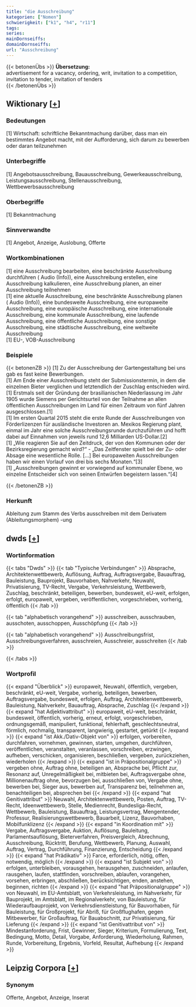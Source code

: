 ```yaml
---
title: "die Ausschreibung"
kategorien: ["Nomen"]
schwierigkeit: ["k1", "h4", "r11"]
tags:
series:
mainDornseiffs:
domainDornseiffs:
url: "Ausschreibung"
---
```


{{< betonenÜbs >}}
**Übersetzung:**  
advertisement for a vacancy, ordering, writ, invitation to a competition, invitation to tender, invitation of  tenders  
{{< /betonenÜbs >}}

## Wiktionary [[+](https://de.wiktionary.org/wiki/Ausschreibung)]

### Bedeutungen
[1] Wirtschaft: schriftliche Bekanntmachung darüber, dass man ein bestimmtes Angebot macht, mit der Aufforderung, sich darum zu bewerben oder daran teilzunehmen  

### Unterbegriffe
[1] Angebotsausschreibung, Bauausschreibung, Gewerkeausschreibung, Leistungsausschreibung, Stellenausschreibung, Wettbewerbsausschreibung  

### Oberbegriffe
[1] Bekanntmachung  

### Sinnverwandte
[1] Angebot, Anzeige, Auslobung, Offerte  

### Wortkombinationen
[1] eine Ausschreibung bearbeiten, eine beschränkte Ausschreibung durchführen ( Audio (Info)), eine Ausschreibung erstellen, eine Ausschreibung kalkulieren, eine Ausschreibung planen, an einer Ausschreibung teilnehmen  
[1] eine aktuelle Ausschreibung, eine beschränkte Ausschreibung planen ( Audio (Info)), eine bundesweite Ausschreibung, eine europaweite Ausschreibung, eine europäische Ausschreibung, eine internationale Ausschreibung, eine kommunale Ausschreibung, eine laufende Ausschreibung, eine öffentliche Ausschreibung, eine sonstige Ausschreibung, eine städtische Ausschreibung, eine weltweite Ausschreibung  
[1] EU-, VOB-Ausschreibung  

### Beispiele
{{< betonenZB >}}
[1] Zu der Ausschreibung der Gartengestaltung bei uns gab es fast keine Bewerbungen.  
[1] Am Ende einer Ausschreibung steht der Submissionstermin, in dem die einzelnen Bieter verglichen und letztendlich der Zuschlag entschieden wird.  
[1] Erstmals seit der Gründung der brasilianischen Niederlassung im Jahr 1905 wurde Siemens per Gerichtsurteil von der Teilnahme an allen öffentlichen Ausschreibungen im Land für einen Zeitraum von fünf Jahren ausgeschlossen.[1]  
[1] Im ersten Quartal 2015 steht die erste Runde der Ausschreibungen von Förderlizenzen für ausländische Investoren an. Mexikos Regierung plant, einmal im Jahr eine solche Ausschreibungsrunde durchzuführen und hofft dabei auf Einnahmen von jeweils rund 12,6 Milliarden US-Dollar.[2]  
[1] „Wie reagieren Sie auf den Zeitdruck, der von den Kommunen oder der Bezirksregierung gemacht wird?“ - „Das Zeitfenster spielt bei der Zu- oder Absage eine wesentliche Rolle. […] Bei europaweiten Ausschreibungen haben wir einen Vorlauf von drei bis sechs Monaten.“[3]  
[1] „Ausschreibungen gewinnt er vorwiegend auf kommunaler Ebene, wo einzelne Entscheider sich von seinen Entwürfen begeistern lassen.“[4]  

{{< /betonenZB >}}
### Herkunft
Ableitung zum Stamm des Verbs ausschreiben mit dem Derivatem (Ableitungsmorphem) -ung  



## dwds [[+](https://www.dwds.de/wb/Ausschreibung)]

### Wortinformation
{{< tabs "Dwds" >}}
{{< tab "Typische Verbindungen" >}}
Absprache, Architektenwettbewerb, Auflösung, Auftrag, Auftragsvergabe, Bauauftrag, Bauleistung, Bauprojekt, Bauvorhaben, Nahverkehr, Neuwahl, Privatisierung, TV-Recht, Vergabe, Verkehrsleistung, Wettbewerb, Zuschlag, beschränkt, beteiligen, bewerben, bundesweit, eU-weit, erfolgen, erfolgt, europaweit, vergeben, veröffentlichen, vorgeschrieben, vorherig, öffentlich
{{< /tab >}}

{{< tab "alphabetisch vorangehend" >}}
ausschreiben, ausschrauben, ausschoten, ausschoppen, Ausschöpfung
{{< /tab >}}

{{< tab "alphabetisch vorangehend" >}}
Ausschreibungsfrist, Ausschreibungsverfahren, ausschreien, Ausschreier, ausschreiten
{{< /tab >}}

{{< /tabs >}}

### Wortprofil
{{< expand "Überblick" >}} europaweit, Neuwahl, öffentlich, vergeben, beschränkt, eU-weit, Vergabe, vorherig, beteiligen, bewerben, Auftragsvergabe, bundesweit, erfolgen, Auftrag, Architektenwettbewerb, Bauleistung, Nahverkehr, Bauauftrag, Absprache, Zuschlag {{< /expand >}}
{{< expand "hat Adjektivattribut" >}} europaweit, eU-weit, beschränkt, bundesweit, öffentlich, vorherig, erneut, erfolgt, vorgeschrieben, ordnungsgemäß, manipuliert, funktional, fehlerhaft, geschlechtsneutral, förmlich, nochmalig, transparent, langwierig, gestartet, getürkt {{< /expand >}}
{{< expand "ist Akk./Dativ-Objekt von" >}} erfolgen, vorbereiten, durchfahren, vornehmen, gewinnen, starten, umgehen, durchführen, veröffentlichen, veranstalten, veranlassen, vorschreiben, erzwingen, aufheben, verschicken, organisieren, beschließen, vergeben, zurückziehen, wiederholen {{< /expand >}}
{{< expand "ist in Präpositionalgruppe" >}} vergeben ohne, Auftrag ohne, beteiligen an, Absprache bei, Pflicht zur, Resonanz auf, Unregelmäßigkeit bei, mitbieten bei, Auftragsvergabe ohne, Millionenauftrag ohne, bevorzugen bei, ausschließen von, Vergabe ohne, bewerben bei, Sieger aus, bewerben auf, Transparenz bei, teilnehmen an, benachteiligen bei, absprechen bei {{< /expand >}}
{{< expand "hat Genitivattribut" >}} Neuwahl, Architektenwettbewerb, Posten, Auftrag, TV-Recht, Ideenwettbewerb, Stelle, Medienrecht, Bundesliga-Recht, Wettbewerb, Bauleistung, Bauauftrag, Leistungsvertrag, Mengentender, Professur, Realisierungswettbewerb, Bauarbeit, Lizenz, Bauvorhaben, Mobilfunklizenz {{< /expand >}}
{{< expand "in Koordination mit" >}} Vergabe, Auftragsvergabe, Auktion, Auflösung, Bauleitung, Parlamentsauflösung, Bieterverfahren, Preisvergleich, Abrechnung, Ausschreibung, Rücktritt, Berufung, Wettbewerb, Planung, Auswahl, Auftrag, Vertrag, Durchführung, Finanzierung, Entscheidung {{< /expand >}}
{{< expand "hat Prädikativ" >}} Farce, erforderlich, nötig, offen, notwendig, möglich {{< /expand >}}
{{< expand "ist Subjekt von" >}} erfolgen, unterbleiben, vorausgehen, herausgehen, zuschneiden, anlaufen, rausgehen, laufen, stattfinden, vorschreiben, ablaufen, vorangehen, vorsehen, erbringen, abschließen, berücksichtigen, enden, anstehen, beginnen, richten {{< /expand >}}
{{< expand "hat Präpositionalgruppe" >}} von Neuwahl, im EU-Amtsblatt, von Verkehrsleistung, im Nahverkehr, für Bauprojekt, im Amtsblatt, im Regionalverkehr, von Bauleistung, für Wiederaufbauprojekt, von Verkehrsdienstleistung, für Bauvorhaben, für Bauleistung, für Großprojekt, für Abriß, für Großflughafen, gegen Mitbewerber, für Großauftrag, für Bauabschnitt, zur Privatisierung, für Lieferung {{< /expand >}}
{{< expand "ist Genitivattribut von" >}} Mindestanforderung, Frist, Gewinner, Sieger, Kriterium, Formulierung, Text, Bedingung, Motto, Detail, Vorgabe, Anforderung, Wiederholung, Rahmen, Runde, Vorbereitung, Ergebnis, Vorfeld, Resultat, Aufhebung {{< /expand >}}

## Leipzig Corpora [[+](https://corpora.uni-leipzig.de/en/res?word=Ausschreibung&corpusId=deu_newscrawl-public_2018)]


### Synonym
Offerte, Angebot, Anzeige, Inserat

